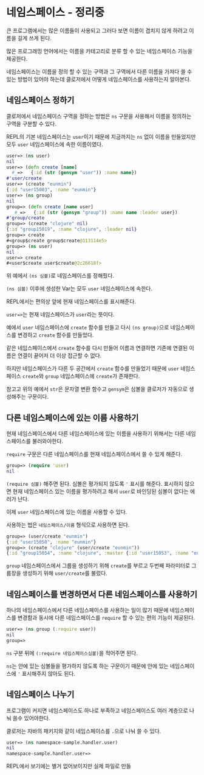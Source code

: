 # 네임스페이스 - 정리중

큰 프로그램에서는 많은 이름들이 사용되고 그러다 보면 이름이 겹치지 않게 하려고 이름을 길게 쓰게 된다.

많은 프로그래밍 언어에서는 이름을 카테고리로 분류 할 수 있는 네임스페이스 기능을 제공한다.

네임스페이스는 이름을 정의 할 수 있는 구역과 그 구역에서 다른 이름을 가져다 쓸 수 있는 방법이 있어야 하는데 클로저에서 어떻게 네임스페이스를 사용하는지 알아본다.

## 네임스페이스 정하기

클로저에서 네임스페이스 구역을 정하는 방법은 `ns` 구문을 사용해서 이름을 정의하는 구역을 구분할 수 있다.

REPL의 기본 네임스페이스는 `user`이기 때문에 지금까지는 `ns` 없이 이름을 만들었지만 모두 `user` 네임스페이스에 속한 이름이였다.

```clojure
user=> (ns user)
nil
user=> (defn create [name]
  #_=>   {:id (str (gensym "user")) :name name})
#'user/create
user=> (create "eunmin")
{:id "user15003", :name "eunmin"}
user=> (ns group)
nil
group=> (defn create [name user]
   #_=>   {:id (str (gensym "group")) :name name :leader user})
#'group/create
group=> (create "clojure" nil)
{:id "group15019", :name "clojure", :leader nil}
group=> create
#<group$create group$create@113114e5>
group=> (ns user)
nil
user=> create
#<user$create user$create@2c26618f>
```

위 예에서 `(ns 심볼)`로 네임스페이스를 정해줬다.

`(ns 심볼)` 이후에 생성한 Var는 모두 `user` 네임스페이스에 속한다. 

REPL에서는 편의상 앞에 현재 네임스페이스를 표시해준다. 

`user=>`는 현재 네임스페이스가 `user`라는 뜻이다.

예에서 `user` 네임스페이스에 `create` 함수를 만들고 다시 `(ns group)`으로 네임스페이스를 변경하고 `create` 함수를 만들었다.

같은 네임스페이스에서 `create` 함수를 다시 만들어 이름과 연결하면 기존에 연결된 이름은 연결이 끝어저 더 이상 접근할 수 없다. 

하지만 네임스페이스가 다른 두 공간에서 `create` 함수를 만들었기 때문에 `user` 네임스페이스 `create`와 `group` 네임스페이스에 `create`가 존재한다.

참고고 위의 예에서 `str`은 문자열 변환 함수고 `gensym`은 심볼을 클로저가 자동으로 생성해주는 구문이다.

## 다른 네임스페이스에 있는 이름 사용하기

현재 네임스페이스에서 다른 네임스페이스에 있는 이름을 사용하기 위해서는 다른 네임스페이스를 불러와야한다.

`require` 구문은 다른 네임스페이스를 현재 네임스페이스에서 쓸 수 있게 해준다.

```clojure
group=> (require 'user)
nil
```

`(require 심볼)` 해주면 된다. 심볼은 평가되지 않도록 `'` 표시를 해준다. 표시하지 않으면 현재 네임스페이스 있는 이름을 평가하려고 해서 `user`로 바인딩된 심볼이 없다는 에러가 난다.

이제 `user` 네임스페이스에 있는 이름을 사용할 수 있다.

사용하는 법은 `네임스페이스/이름` 형식으로 사용하면 된다.

```clojure
group=> (user/create "eunmin")
{:id "user15050", :name "eunmin"}
group=> (create "clojure" (user/create "eunmin"))
{:id "group15054", :name "clojure", :master {:id "user15053", :name "eunmin"}}
```

`group` 네임스페이스에서 그룹을 생성하기 위해 `create`를 부르고 두번째 파라미터로 그룹장을 생성하기 위해 `user/create`를 불렀다.

## 네임스페이스를 변경하면서 다른 네임스페이스를 사용하기

하나의 네임스페이스에서 다른 네임스페이스를 사용하는 일이 많기 때문에 네임스페이스를 변경함과 동시에 다른 네임스페이스를 `require` 할 수 있는 편의 기능이 제공된다.

```clojure
user=> (ns group (:require user))
nil
group=> 
```

`ns` 구분 뒤에 `(:require 네임스페이스심볼)`을 적어주면 된다.

`ns`는 안에 있는 심볼들을 평가하지 않도록 하는 구문이기 때문에 안에 있는 네임스페이스에 `'` 표시해주지 않아도 된다.

## 네임스페이스 나누기

프로그램이 커지면 네임스페이스도 하나로 부족하고 네임스페이스도 여러 계층으로 나눠 쓸수 있어야한다.

클로저는 자바의 패키지와 같이 네임스페이스를 `.`으로 나눠 쓸 수 있다.

```clojure
user=> (ns namespace-sample.handler.user)
nil
namespace-sample.handler.user=>
```

REPL에서 보기에는 별거 없어보이지만 실제 파일로 만들

